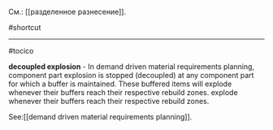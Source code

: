 См.: [[разделенное разнесение]].

#shortcut




<hr/>

#tocico

<b>decoupled explosion</b> - In demand driven material requirements planning, component part explosion is stopped (decoupled) at any component part for which a buffer is maintained.  These buffered items will explode whenever their buffers reach their respective rebuild zones.  explode whenever their buffers reach their respective rebuild zones.  



See:[[demand driven material requirements planning]].



